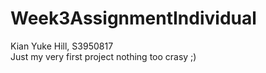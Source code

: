 # Week3AssignmentIndividual
Kian Yuke Hill, S3950817   
Just my very first project nothing too crasy ;)
